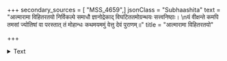 +++
secondary_sources = [ "MSS_4659",]
jsonClass = "Subhaashita"
text = "आत्मारामा विहितरतयो निर्विकल्पे समाधौ ज्ञानोद्रेकाद् विघटिततमोग्रन्थयः सत्त्वनिष्ठाः।  \nयं वीक्षन्ते कमपि तमसां ज्योतिषां वा परस्तात् तं मोहान्धः कथमयममुं वेत्तु देवं पुराणम्॥"
title = "आत्मारामा विहितरतयो"

+++

<details><summary>Text</summary>

आत्मारामा विहितरतयो निर्विकल्पे समाधौ ज्ञानोद्रेकाद् विघटिततमोग्रन्थयः सत्त्वनिष्ठाः।  
यं वीक्षन्ते कमपि तमसां ज्योतिषां वा परस्तात् तं मोहान्धः कथमयममुं वेत्तु देवं पुराणम्॥
</details>
